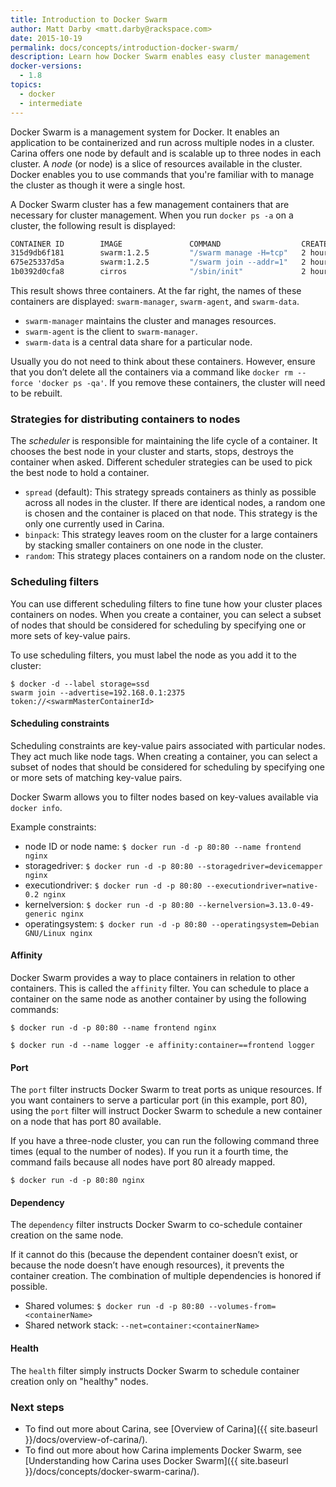 ```yaml
---
title: Introduction to Docker Swarm
author: Matt Darby <matt.darby@rackspace.com>
date: 2015-10-19
permalink: docs/concepts/introduction-docker-swarm/
description: Learn how Docker Swarm enables easy cluster management
docker-versions:
  - 1.8
topics:
  - docker
  - intermediate
---
```


Docker Swarm is a management system for Docker. It enables an application to be containerized and run across multiple nodes in a cluster. Carina offers one node by default and is scalable up to three nodes in each cluster. A *node* (or node) is a slice of resources available in the cluster. Docker enables you to use commands that you're familiar with to manage the cluster as though it were a single host.

A Docker Swarm cluster has a few management containers that are necessary for cluster management. When you run `docker ps -a` on a cluster, the following result is displayed:

```bash
CONTAINER ID        IMAGE               COMMAND                  CREATED             STATUS              PORTS               NAMES
315d9db6f181        swarm:1.2.5         "/swarm manage -H=tcp"   2 hours ago         Up 2 hours                              34ee722d-48b3-47b5-8e17-92935280e6bd-production-master-00/swarm-manager
675e25337d5a        swarm:1.2.5         "/swarm join --addr=1"   2 hours ago         Up 2 hours                              34ee722d-48b3-47b5-8e17-92935280e6bd-production-master-00/swarm-agent
1b0392d0cfa8        cirros              "/sbin/init"             2 hours ago         Created                                 34ee722d-48b3-47b5-8e17-92935280e6bd-production-master-00/swarm-data
```

This result shows three containers. At the far right, the names of these containers are displayed: `swarm-manager`, `swarm-agent`, and `swarm-data`.

* `swarm-manager` maintains the cluster and manages resources.
* `swarm-agent` is the client to `swarm-manager`.
* `swarm-data` is a central data share for a particular node.

Usually you do not need to think about these containers. However, ensure that you don’t delete all the containers via a command like `docker rm --force 'docker ps -qa'`. If you remove these containers, the cluster will need to be rebuilt.

### Strategies for distributing containers to nodes
The *scheduler* is responsible for maintaining the life cycle of a container. It chooses the best node in your cluster and starts, stops, destroys the container when asked. Different scheduler strategies can be used to pick the best node to hold a container.

* `spread` (default): This strategy spreads containers as thinly as possible across all nodes in the cluster. If there are identical nodes, a random one is chosen and the container is placed on that node. This strategy is the only one currently used in Carina.
* `binpack`: This strategy leaves room on the cluster for a large containers by stacking smaller containers on one node in the cluster.
* `random`: This strategy places containers on a random node on the cluster.

### Scheduling filters

You can use different scheduling filters to fine tune how your cluster places containers on nodes.
When you create a container, you can select a subset of nodes that should be considered for scheduling by specifying one or more sets of key-value pairs.

To use scheduling filters, you must label the node as you add it to the cluster:

```
$ docker -d --label storage=ssd
swarm join --advertise=192.168.0.1:2375 token://<swarmMasterContainerId>
```

#### Scheduling constraints

Scheduling constraints are key-value pairs associated with particular nodes. They act much like node tags.
When creating a container, you can select a subset of nodes that should be considered for scheduling by specifying one or more sets of matching key-value pairs.

Docker Swarm allows you to filter nodes based on key-values available via `docker info`.

Example constraints:

* node ID or node name: `$ docker run -d -p 80:80 --name frontend nginx`
* storagedriver: `$ docker run -d -p 80:80 --storagedriver=devicemapper nginx`
* executiondriver: `$ docker run -d -p 80:80 --executiondriver=native-0.2 nginx`
* kernelversion: `$ docker run -d -p 80:80 --kernelversion=3.13.0-49-generic nginx`
* operatingsystem: `$ docker run -d -p 80:80 --operatingsystem=Debian GNU/Linux nginx`

#### Affinity

Docker Swarm provides a way to place containers in relation to other containers. This is called the `affinity` filter. You can schedule to place a container on the same node as another container by using the following commands:

`$ docker run -d -p 80:80 --name frontend nginx`

`$ docker run -d --name logger -e affinity:container==frontend logger`

#### Port

The `port` filter instructs Docker Swarm to treat ports as unique resources. If you want containers to serve a particular port (in this example, port 80), using the `port` filter will instruct Docker Swarm to schedule a new container on a node that has port 80 available.

If you have a three-node cluster, you can run the following command three times (equal to the number of nodes). If you run it a fourth time, the command fails because all nodes have port 80 already mapped.

`$ docker run -d -p 80:80 nginx`

#### Dependency

The `dependency` filter instructs Docker Swarm to co-schedule container creation on the same node.

If it cannot do this (because the dependent container doesn’t exist, or because the node doesn’t have enough resources), it prevents the container creation. The combination of multiple dependencies is honored if possible.

* Shared volumes: `$ docker run -d -p 80:80 --volumes-from=<containerName>`
* Shared network stack: `--net=container:<containerName>`


#### Health

The `health` filter simply instructs Docker Swarm to schedule container creation only on "healthy" nodes.

### Next steps
* To find out more about Carina, see [Overview of Carina]({{ site.baseurl }}/docs/overview-of-carina/).
* To find out more about how Carina implements Docker Swarm, see [Understanding how Carina uses Docker Swarm]({{ site.baseurl }}/docs/concepts/docker-swarm-carina/).
